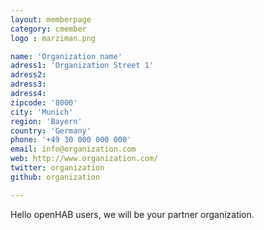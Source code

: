```yaml
---
layout: memberpage
category: cmember
logo : marziman.png

name: 'Organization name'
adress1: 'Organization Street 1'
adress2: 
adress3: 
adress4: 
zipcode: '8000'
city: 'Munich'
region: 'Bayern'
country: 'Germany'
phone: '+49 30 000 000 000'
email: info@organization.com
web: http://www.organization.com/
twitter: organization
github: organization

---
```

Hello openHAB users, we will be your partner organization.
